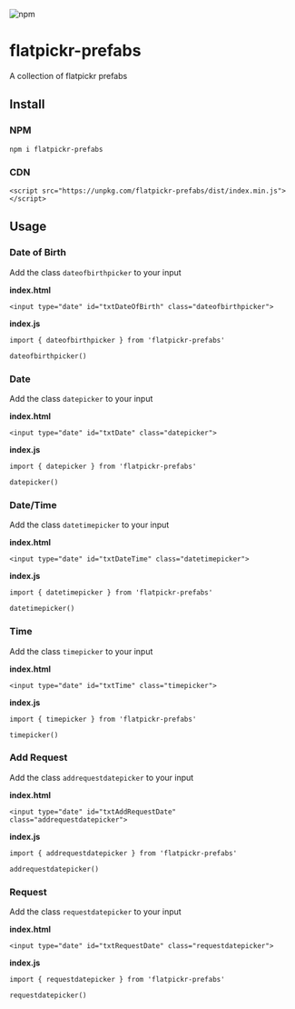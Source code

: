 ![npm](https://img.shields.io/npm/v/flatpickr-prefabs)

# flatpickr-prefabs
A collection of flatpickr prefabs

## Install
### NPM
`npm i flatpickr-prefabs`
### CDN
`<script src="https://unpkg.com/flatpickr-prefabs/dist/index.min.js"></script>`

## Usage
### Date of Birth
Add the class `dateofbirthpicker` to your input

**index.html**
```
<input type="date" id="txtDateOfBirth" class="dateofbirthpicker">
```
**index.js**
```
import { dateofbirthpicker } from 'flatpickr-prefabs'

dateofbirthpicker()
```

### Date
Add the class `datepicker` to your input

**index.html**
```
<input type="date" id="txtDate" class="datepicker">
```
**index.js**
```
import { datepicker } from 'flatpickr-prefabs'

datepicker()
```

### Date/Time
Add the class `datetimepicker` to your input

**index.html**
```
<input type="date" id="txtDateTime" class="datetimepicker">
```
**index.js**
```
import { datetimepicker } from 'flatpickr-prefabs'

datetimepicker()
```

### Time
Add the class `timepicker` to your input

**index.html**
```
<input type="date" id="txtTime" class="timepicker">
```
**index.js**
```
import { timepicker } from 'flatpickr-prefabs'

timepicker()
```

### Add Request
Add the class `addrequestdatepicker` to your input

**index.html**
```
<input type="date" id="txtAddRequestDate" class="addrequestdatepicker">
```
**index.js**
```
import { addrequestdatepicker } from 'flatpickr-prefabs'

addrequestdatepicker()
```

### Request
Add the class `requestdatepicker` to your input

**index.html**
```
<input type="date" id="txtRequestDate" class="requestdatepicker">
```
**index.js**
```
import { requestdatepicker } from 'flatpickr-prefabs'

requestdatepicker()
```
